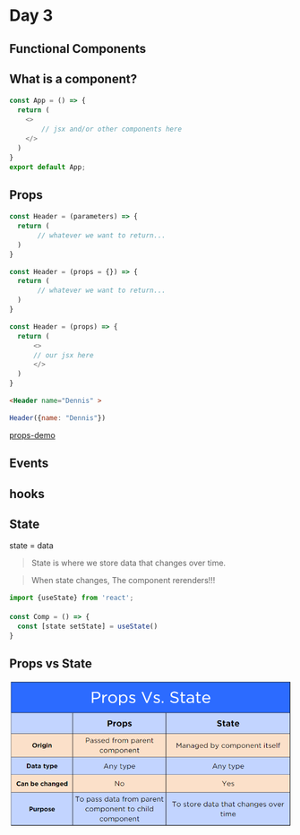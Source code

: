 # Day 3


## Functional Components


## What is a component?


```javascript
const App = () => {
  return (
    <>
        // jsx and/or other components here
    </>
  )
}
export default App;
```



## Props


```javascript
const Header = (parameters) => {
  return (
       // whatever we want to return... 
  )
}
```


```javascript
const Header = (props = {}) => {
  return (
       // whatever we want to return... 
  )
}
```


```javascript
const Header = (props) => {
  return (
      <>
      // our jsx here
      </> 
  )
}
```


```html
<Header name="Dennis" >
```

```javascript
Header({name: "Dennis"})
```
<!-- .element: class="fragment" data-fragment-index="1" -->

[props-demo](https://github.com/tmax818/mern_march24/tree/main/lectures/03day/demos/props-demo)



## Events



## hooks



## State


state = data


>State is where we store data that changes over time.


>When state changes, The component rerenders!!!


```javascript
import {useState} from 'react';

const Comp = () => {
  const [state setState] = useState()
}
```


## Props vs State

![](../../reveal/images/1694019884__propsvstate.png)
